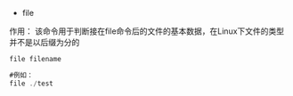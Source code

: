 * file

作用： 该命令用于判断接在file命令后的文件的基本数据，在Linux下文件的类型并不是以后缀为分的

```Java
file filename  

#例如：  
file ./test  
```

